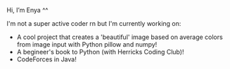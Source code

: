 Hi, I’m Enya ^^ 

I'm not a super active coder rn but I'm currently working on:
- A cool project that creates a 'beautiful' image based on average colors from image input with Python pillow and numpy!
- A begineer's book to Python (with Herricks Coding Club)!
- CodeForces in Java!


<!---
3nya/3nya is a ✨ special ✨ repository because its `README.md` (this file) appears on your GitHub profile.
You can click the Preview link to take a look at your changes.
--->
